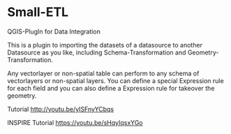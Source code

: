 # Small-ETL

QGIS-PlugIn for Data Integration

This is a plugin to importing the datasets of a datasource to another Datasource as you like, including Schema-Transformation and Geometry-Transformation. 

Any vectorlayer or non-spatial table can perform to any schema of vectorlayers or non-spatial layers. 
You can define a special Expression rule for each field and you can also define a Expression rule for takeover the geometry.

Tutorial http://youtu.be/yISFnyYCbqs

INSPIRE Tutorial https://youtu.be/sHqyIqsxYGo
